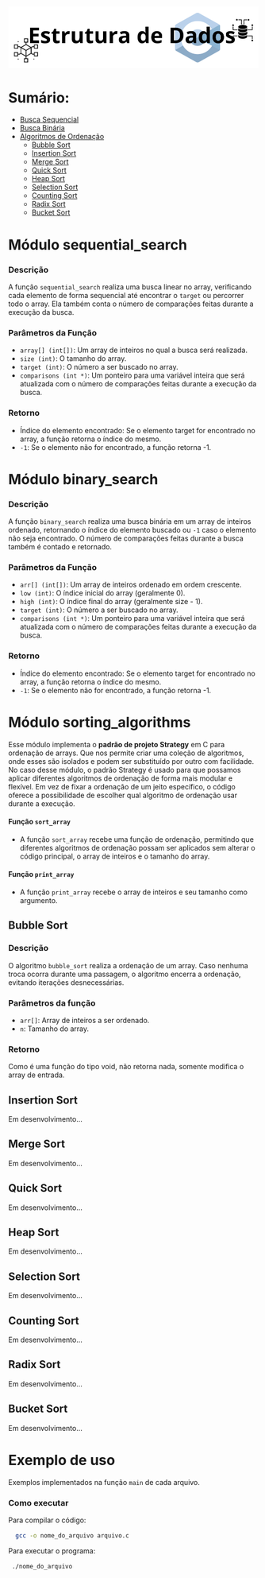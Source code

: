 ![Estrutura de Dados](assets/logo.png)

# Sumário:
- [Busca Sequencial](#módulo-sequential_search)
- [Busca Binária](#módulo-binary_search)
- [Algoritmos de Ordenação](#módulo-sorting_algorithms)
  - [Bubble Sort](#bubble-sort)
  - [Insertion Sort](#insertion-sort)
  - [Merge Sort](#merge-sort)
  - [Quick Sort](#quick-sort)
  - [Heap Sort](#heap-sort)
  - [Selection Sort](#selection-sort)
  - [Counting Sort](#counting-sort)
  - [Radix Sort](#radix-sort)
  - [Bucket Sort](#bucket-sort)


# Módulo sequential_search

### Descrição

A função `sequential_search` realiza uma busca linear no array, verificando cada elemento de forma sequencial até encontrar o `target` ou percorrer todo o array. Ela também conta o número de comparações feitas durante a execução da busca.

### Parâmetros da Função
  - `array[] (int[])`: Um array de inteiros no qual a busca será realizada.
  - `size (int)`: O tamanho do array.
  - `target (int)`: O número a ser buscado no array.
  - `comparisons (int *)`: Um ponteiro para uma variável inteira que será atualizada com o número de comparações feitas durante a execução da busca.

### Retorno
  - Índice do elemento encontrado: Se o elemento target for encontrado no array, a função retorna o índice do mesmo.
  - `-1`: Se o elemento não for encontrado, a função retorna -1.


# Módulo binary_search

### Descrição

A função `binary_search` realiza uma busca binária em um array de inteiros ordenado, retornando o índice do elemento buscado ou `-1` caso o elemento não seja encontrado. O número de comparações feitas durante a busca também é contado e retornado.

### Parâmetros da Função
  - `arr[] (int[])`: Um array de inteiros ordenado em ordem crescente.
  - `low (int)`: O índice inicial do array (geralmente 0).
  - `high (int)`: O índice final do array (geralmente size - 1).
  - `target (int)`: O número a ser buscado no array.
  - `comparisons (int *)`: Um ponteiro para uma variável inteira que será atualizada com o número de comparações feitas durante a execução da busca.

### Retorno
  - Índice do elemento encontrado: Se o elemento target for encontrado no array, a função retorna o índice do mesmo.
  - `-1`: Se o elemento não for encontrado, a função retorna -1.

# Módulo sorting_algorithms
Esse módulo implementa o **padrão de projeto Strategy** em C para ordenação de arrays. Que nos permite criar uma coleção de algoritmos, onde esses são isolados e podem ser substituído por outro com facilidade. No caso desse módulo, o padrão Strategy é usado para que possamos aplicar diferentes algoritmos de ordenação de forma mais modular e flexível. Em vez de fixar a ordenação de um jeito específico, o código oferece a possibilidade de escolher qual algoritmo de ordenação usar durante a execução.

#### Função `sort_array`
- A função `sort_array` recebe uma função de ordenação, permitindo que diferentes algoritmos de ordenação possam ser aplicados sem alterar o código principal, o array de inteiros e o tamanho do array.

#### Função `print_array`
-  A função `print_array` recebe o array de inteiros e seu tamanho como argumento.

## Bubble Sort
### Descrição
O algoritmo `bubble_sort` realiza a ordenação de um array. Caso nenhuma troca ocorra durante uma passagem, o algoritmo encerra a ordenação, evitando iterações desnecessárias.

### Parâmetros da função
  - `arr[]`: Array de inteiros a ser ordenado.
  - `n`: Tamanho do array.

### Retorno
Como é uma função do tipo void, não retorna nada, somente modifica o array de entrada.

## Insertion Sort
Em desenvolvimento...
## Merge Sort
Em desenvolvimento...
## Quick Sort
Em desenvolvimento...
## Heap Sort
Em desenvolvimento...
## Selection Sort
Em desenvolvimento...
## Counting Sort
Em desenvolvimento...
## Radix Sort
Em desenvolvimento...
## Bucket Sort
Em desenvolvimento...

# Exemplo de uso
Exemplos implementados na função `main` de cada arquivo.

### Como executar
Para compilar o código:
```bash
  gcc -o nome_do_arquivo arquivo.c
```
Para executar o programa:
```bash
 ./nome_do_arquivo
```



